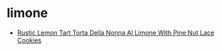 # limone

 * [Rustic Lemon Tart Torta Della Nonna Al Limone With Pine Nut Lace Cookies](../../index/r/rustic-lemon-tart-torta-della-nonna-al-limone-with-pine-nut-lace-cookies.json)
